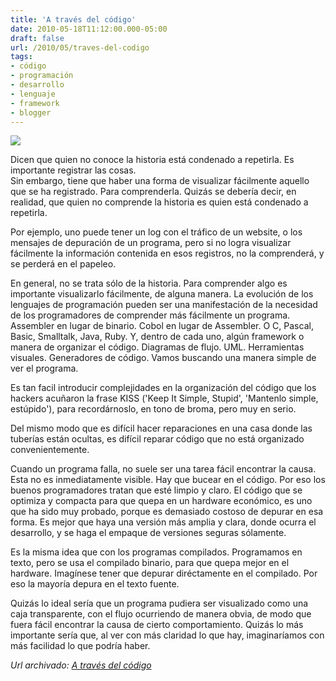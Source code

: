 ```yaml
---
title: 'A través del código'
date: 2010-05-18T11:12:00.000-05:00
draft: false
url: /2010/05/traves-del-codigo
tags: 
- código
- programación
- desarrollo
- lenguaje
- framework
- blogger
---
```


[![](https://3.bp.blogspot.com/_K2xwnQ4Llso/S_K8TzEnlHI/AAAAAAAABHg/Ws4CQG5PSLA/s320/seethematrix.jpg)](https://3.bp.blogspot.com/_K2xwnQ4Llso/S_K8TzEnlHI/AAAAAAAABHg/Ws4CQG5PSLA/s1600/seethematrix.jpg)

Dicen que quien no conoce la historia está condenado a repetirla. Es importante registrar las cosas.  
Sin embargo, tiene que haber una forma de visualizar fácilmente aquello que se ha registrado. Para comprenderla. Quizás se debería decir, en realidad, que quien no comprende la historia es quien está condenado a repetirla.  
  
Por ejemplo, uno puede tener un log con el tráfico de un website, o los mensajes de depuración de un programa, pero si no logra visualizar fácilmente la información contenida en esos registros, no la comprenderá, y se perderá en el papeleo.  
  
En general, no se trata sólo de la historia. Para comprender algo es importante visualizarlo fácilmente, de alguna manera. La evolución de los lenguajes de programación pueden ser una manifestación de la necesidad de los programadores de comprender más fácilmente un programa. Assembler en lugar de binario. Cobol en lugar de Assembler. O C, Pascal, Basic, Smalltalk, Java, Ruby. Y, dentro de cada uno, algún framework o manera de organizar el código. Diagramas de flujo. UML. Herramientas visuales. Generadores de código. Vamos buscando una manera simple de ver el programa.  
  
Es tan facil introducir complejidades en la organización del código que los hackers acuñaron la frase KISS ('Keep It Simple, Stupid', 'Mantenlo simple, estúpido'), para recordárnoslo, en tono de broma, pero muy en serio.  
  
Del mismo modo que es difícil hacer reparaciones en una casa donde las tuberías están ocultas, es difícil reparar código que no está organizado convenientemente.  
  
Cuando un programa falla, no suele ser una tarea fácil encontrar la causa. Esta no es inmediatamente visible. Hay que bucear en el código. Por eso los buenos programadores tratan que esté limpio y claro. El código que se optimiza y compacta para que quepa en un hardware económico, es uno que ha sido muy probado, porque es demasiado costoso de depurar en esa forma. Es mejor que haya una versión más amplia y clara, donde ocurra el desarrollo, y se haga el empaque de versiones seguras sólamente.  
  
Es la misma idea que con los programas compilados. Programamos en texto, pero se usa el compilado binario, para que quepa mejor en el hardware. Imagínese tener que depurar diréctamente en el compilado. Por eso la mayoría depura en el texto fuente.  
  
Quizás lo ideal sería que un programa pudiera ser visualizado como una caja transparente, con el flujo ocurriendo de manera obvia, de modo que fuera fácil encontrar la causa de cierto comportamiento. Quizás lo más importante sería que, al ver con más claridad lo que hay, imaginaríamos con más facilidad lo que podría haber.

_*Url archivado: [A través del código](https://akcdev.blogspot.com/2010/05/traves-del-codigo.html)*_
